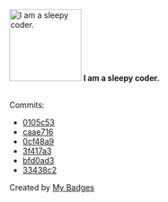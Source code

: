 <img src="https://my-badges.github.io/my-badges/sleepy-coder.png" alt="I am a sleepy coder." title="I am a sleepy coder." width="128">
<strong>I am a sleepy coder.</strong>
<br><br>

Commits:

- <a href="https://github.com/ZuBB/dotfiles/commit/0105c53bd8f0104c1bbd227de462b87ef688a02b">0105c53</a>
- <a href="https://github.com/ZuBB/dotfiles/commit/caae71618e8d4f4b3b8b9f200626de9ed031a1fd">caae716</a>
- <a href="https://github.com/ZuBB/dotfiles/commit/0cf48a9623761521e11c81a13d201b5ba2ffaec9">0cf48a9</a>
- <a href="https://github.com/ZuBB/dotfiles/commit/3f417a3f3cf4024098e13983bc800d57cf797035">3f417a3</a>
- <a href="https://github.com/ZuBB/dotfiles/commit/bfd0ad342f83401206db4927b8f21c65cf8613d7">bfd0ad3</a>
- <a href="https://github.com/ZuBB/c4mk/commit/33438c23f44dfd244d0a61e87b958280414f6a62">33438c2</a>


Created by <a href="https://github.com/my-badges/my-badges">My Badges</a>